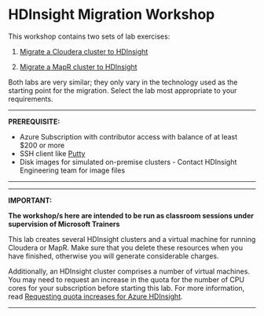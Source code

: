 # HDInsight Migration Workshop
This workshop contains two sets of lab exercises:

1. [Migrate a Cloudera cluster to HDInsight](ClouderaMigration/README.md)

1. [Migrate a MapR cluster to HDInsight](MapRMigration/README.md)


Both labs are very similar; they only vary in the technology used as the starting point for the migration. Select the lab most appropriate to your requirements.

---

**PREREQUISITE:**

 - Azure Subscription with contributor access with balance of at least $200 or more
 - SSH client like [Putty](https://www.putty.org/)
 - Disk images for simulated on-premise clusters - Contact HDInsight Engineering team for image files
---

---

**IMPORTANT:**

**The workshop/s here are intended to be run as classroom sessions under supervision of Microsoft Trainers**

This lab creates several HDInsight clusters and a virtual machine for running Cloudera or MapR. Make sure that you delete these resources when you have finished, otherwise you will generate considerable charges.

Additionally, an HDInsight cluster comprises a number of virtual machines. You may need to request an increase in the quota for the number of CPU cores for your subscription before starting this lab. For more information, read [Requesting quota increases for Azure HDInsight](https://docs.microsoft.com/en-us/azure/hdinsight/quota-increase-request).

---



<!--stackedit_data:
eyJoaXN0b3J5IjpbLTEwNTIzMTY3OSwtMTI3NjI2NjYyNF19
-->
